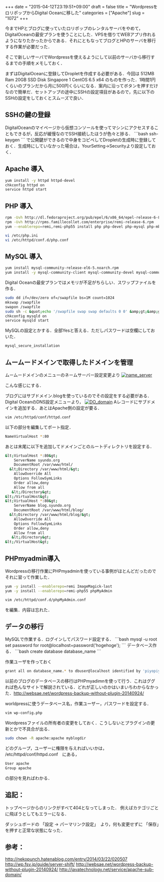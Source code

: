 +++
date = "2015-04-12T23:19:51+09:00"
draft = false
title = "WordpressをロリポップからDigital Oceanに移した"
categories = ["Apache"]
slug = "1072"
+++

今までHPとブログに使っていたロリポップのレンタルサーバをやめて，DigitalOceanの最安プランを使うことにした．VPSを借りてWEBアプリ作れるようになりたかったからである．それにともなってブログとHPのサーバを移行する作業が必要だった．

そこで新しいサーバでWordpressを使えるようにして以前のサーバから移行するまでの手順をメモしておく．

まずはDigitalOceanに登録してDropletを作成する必要がある．今回は
512MB Ram 20GB SSD Disk Singapore 1 CentOS 6.5 x64
のものを作った．1時間1円くらいのプランだから月に500円くらいになる．案内に沿ってボタンを押すだけなので簡単だ．セットアップの途中にSSHの設定項目があるので，先に以下のSSHの設定をしておくとスムーズで良い．

<h2>SSHの鍵の登録</h2>
DigitalOceanのマイページから仮想コンソールを使ってマシンにアクセスすることもできるが，反応が緩慢なのでSSH接続したほうが色々と捗る．
```bash
ssh-keygen
```
で公開鍵ができるので中身をコピペしてDropletの生成時に登録しておく．生成時にしていなかった場合は，YourSetting-&gt;Securityより設定しておく．

<h2>Apache 導入</h2>

```bash
yum install -y httpd httpd-devel
chkconfig httpd on
service httpd start
```

<h2>PHP 導入</h2>

```bash
rpm -Uvh http://dl.fedoraproject.org/pub/epel/6/x86_64/epel-release-6-8.noarch.rpm
rpm -Uvh http://rpms.famillecollet.com/enterprise/remi-release-6.rpm
yum --enablerepo=remi,remi-php55 install php php-devel php-mysql php-mbstring php-gd
```

```bash
vi /etc/php.ini
vi /etc/httpd/conf.d/php.conf
```

<h2>MySQL 導入</h2>

```bash
yum install mysql-community-release-el6-5.noarch.rpm
yum install -y mysql-community-client mysql-community-devel mysql-community-server
```
Digital Oceanの最安プランではメモリが不足がちらしい．スワップファイルを作る．
```bash
sudo dd if=/dev/zero of=/swapfile bs=1M count=1024
mkswap /swapfile
swapon /swapfile
sudo sh -c &quot;echo '/swapfile swap swap defaults 0 0' &amp;gt;&amp;gt; /etc/fstab&quot;
chkconfig mysqld on
service mysqld start
```
MySQLの設定とかする．全部Yesと答える．ただしパスワードは空欄にしておいた．

```bash
mysql_secure_installation
```

<h2>ムームードメインで取得したドメインを管理</h2>
ムームードメインのメニューのネームサーバー設定変更より
<a href="/images/2015/04/name_server.png"><img class="alignnone size-full wp-image-1079" src="/images/2015/04/name_server.png" alt="name_server"   />
</a>

こんな感じにする．

ブログにはサブドメイン.blogを使っているのでその設定をする必要がある．
Digital OceanのDNS設定メニューより，
<a href="/images/2015/04/DO_domain.png"><img class="alignnone size-full wp-image-1078" src="/images/2015/04/DO_domain.png" alt="DO_domain"   /></a>
Aレコードにサブドメインを追加する．あとはApache側の設定が要る．

```bash
vim /etc/httpd/conf/httpd.conf
```
以下の部分を編集してポート指定．
```bash
NameVirtualHost *:80
```
あとは末尾に以下を追加してドメインごとのルートディレクトリを設定する．
```bash
&lt;VirtualHost *:80&gt;
    ServerName syundo.org
    DocumentRoot /var/www/html/
  &lt;Directory /var/www/html/&gt;
    AllowOverride All
    Options FollowSymLinks
    Order allow,deny
    Allow from all
   &lt;/Directory&gt;
&lt;/VirtualHost&gt;
&lt;VirtualHost *:80&gt;
    ServerName blog.syundo.org
    DocumentRoot /var/www/html/blog/
  &lt;Directory /var/www/html/blog/&gt;
    AllowOverride All
    Options FollowSymLinks
    Order allow,deny
    Allow from all
   &lt;/Directory&gt;
&lt;/VirtualHost&gt;
```

<h2>PHPmyadmin導入</h2>
Wordpressの移行作業にPHPmyadminを使っている事例がほとんどだったのでそれに習って作業した．

```bash
yum -y install --enablerepo=remi ImageMagick-last
yum -y install --enablerepo=remi-php55 phpMyAdmin
```

```bash
vim /etc/httpd/conf.d/phpMyAdmin.conf
```
を編集．内容は忘れた．

<h2>データの移行</h2>
MySQLで作業する．ログインしてパスワード設定する．
```bash
mysql -u root
set password for root@localhost=password('hogehoge');
```
データベース作る．
```bash
create database database_name
```

作業ユーザを作っておく
```bash
grant all on database_name.* to dbuser@localhost identified by 'piyopiyo';
```
以前のブログのデータベースの移行はPHPmyadimnを使って行う．これはググれば色んなサイトで解説されている．どれが正しいのかはいまいちわからなかった．<a href="http://websae.net/wordpress-backup-without-plugin-20140924/">http://websae.net/wordpress-backup-without-plugin-20140924/</a>

worldpressに使うデータベース名，作業ユーザー，パスワードを設定する．
```bash
vim wp-config.php
```
Wordpressファイルの所有者の変更をしておく．こうしないとプラグインの更新とかで不具合が出る．
```bash
sudo chown -R apache:apache myblogdir
```
どのグループ，ユーザーに権限を与えればいいかは， /etc/httpd/conf/httpd.conf　にある，
```bash
User apache
Group apache
```
の部分を見ればわかる．

<h2>追記：</h2>
トップページからのリンクがすべて404となってしまった．
例えばカテゴリごとに飛ぼうとしてもエラーになる．

ダッシュボードの 「設定 -&gt; パーマリンク設定」　より，何も変更せずに 「保存」　を押すと正常な状態になった．

<h2>参考：</h2>
<a href="http://nekopunch.hatenablog.com/entry/2014/03/22/020507">http://nekopunch.hatenablog.com/entry/2014/03/22/020507</a>
<a href="http://wp.fsv.jp/guide/server-shift/">http://wp.fsv.jp/guide/server-shift/</a>
<a href="http://websae.net/wordpress-backup-without-plugin-20140924/">http://websae.net/wordpress-backup-without-plugin-20140924/</a>
<a href="http://javatechnology.net/service/apache-sub-domain/">http://javatechnology.net/service/apache-sub-domain/</a>
